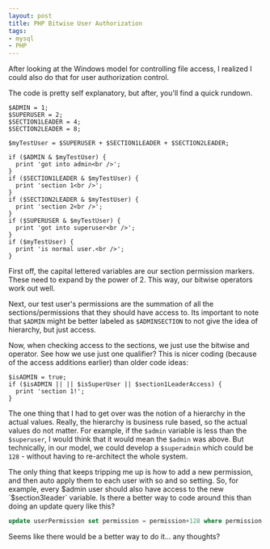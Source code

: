 ```yaml
---
layout: post
title: PHP Bitwise User Authorization
tags:
- mysql
- PHP
---
```

After looking at the Windows model for controlling file access, I realized I could also do that for user authorization control.

The code is pretty self explanatory, but after, you'll find a quick rundown.

```php?start_inline=1
$ADMIN = 1;
$SUPERUSER = 2;
$SECTION1LEADER = 4;
$SECTION2LEADER = 8;
 
$myTestUser = $SUPERUSER + $SECTION1LEADER + $SECTION2LEADER;
 
if ($ADMIN & $myTestUser) {
  print 'got into admin<br />';
}
if ($SECTION1LEADER & $myTestUser) {
  print 'section 1<br />';
}
if ($SECTION2LEADER & $myTestUser) {
  print 'section 2<br />';
}
if ($SUPERUSER & $myTestUser) {
  print 'got into superuser<br />';
}
if ($myTestUser) {
  print 'is normal user.<br />';
}
```

First off, the capital lettered variables are our section permission markers.  These need to expand by the power of 2.  This way, our bitwise operators work out well.

Next, our test user's permissions are the summation of all the sections/permissions that they should have access to.  Its important to note that `$ADMIN` might be better labeled as `$ADMINSECTION` to not give the idea of hierarchy, but just access.

Now, when checking access to the sections, we just use the bitwise and operator.  See how we use just one qualifier?  This is nicer coding (because of the access additions earlier) than older code ideas:

```php?start_inline=1
$isADMIN = true;
if ($isADMIN || || $isSuperUser || $section1LeaderAccess) {
  print 'section 1!';
}
```

The one thing that I had to get over was the notion of a hierarchy in the actual values.  Really, the hierarchy is business rule based, so the actual values do not matter.  For example, if the `$admin` variable is less than the `$superuser`, I would think that it would mean the `$admin` was above.  But technically, in our model, we could develop a `$superadmin` which could be `128` - without having to re-architect the whole system.

The only thing that keeps tripping me up is how to add a new permission, and then auto apply them to each user with so and so setting.  So, for example, every $admin user should also have access to the new `$section3leader` variable.  Is there a better way to code around this than doing an update query like this?
    
```sql
update userPermission set permission = permission+128 where permission & 1 > 0
```

Seems like there would be a better way to do it... any thoughts?
